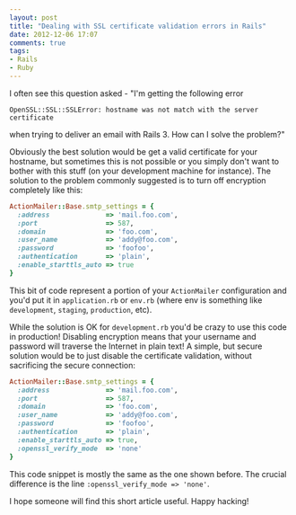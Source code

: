 ```yaml
---
layout: post
title: "Dealing with SSL certificate validation errors in Rails"
date: 2012-12-06 17:07
comments: true
tags:
- Rails
- Ruby
---
```


I often see this question asked - "I'm getting the following error

```
OpenSSL::SSL::SSLError: hostname was not match with the server certificate
```

when trying to deliver an email with Rails 3. How can I solve the problem?"

Obviously the best solution would be get a valid certificate for your hostname, but sometimes
this is not possible or you simply don't want to bother with this stuff (on your development machine for instance).
The solution to the problem commonly suggested is to turn off encryption completely like this:

``` ruby
ActionMailer::Base.smtp_settings = {
  :address              => 'mail.foo.com',
  :port                 => 587,
  :domain               => 'foo.com',
  :user_name            => 'addy@foo.com',
  :password             => 'foofoo',
  :authentication       => 'plain',
  :enable_starttls_auto => true
}
```

This bit of code represent a portion of your `ActionMailer` configuration and you'd put it in `application.rb` or
`env.rb` (where env is something like `development`, `staging`, `production`, etc).

While the solution is OK for `development.rb` you'd be crazy to use
this code in production! Disabling encryption means that your username
and password will traverse the Internet in plain text! A simple, but
secure solution would be to just disable the certificate validation,
without sacrificing the secure connection:

``` ruby
ActionMailer::Base.smtp_settings = {
  :address              => 'mail.foo.com',
  :port                 => 587,
  :domain               => 'foo.com',
  :user_name            => 'addy@foo.com',
  :password             => 'foofoo',
  :authentication       => 'plain',
  :enable_starttls_auto => true,
  :openssl_verify_mode  => 'none'
}
```

This code snippet is mostly the same as the one shown before. The crucial difference is the line
`:openssl_verify_mode => 'none'`.

I hope someone will find this short article useful. Happy hacking!
